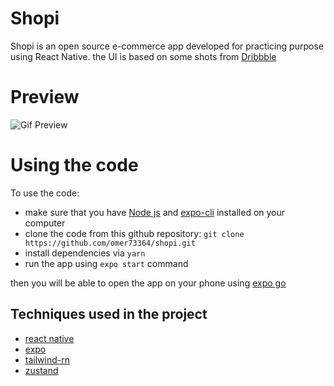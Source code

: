 # Shopi

Shopi is an open source e-commerce app developed for practicing purpose using React Native.
the UI is based on some shots from [Dribbble](https://dribbble.com/shots/15960381-Clothing-E-commerce-App)


# Preview

![Gif Preview](https://lh3.googleusercontent.com/0hm7M1ap9fsxrAeqDN2Adg9r3EEPoa9RLFjwwbAkakBghblEvcan8wTbl2JdkoWQr5Lw4UT0DK3qJ9fMj6j8avMDNlrUHoJxARth467WZdPlL4irlVaY8UJxr5jVDL8atCDaY4yahIVQRJKtmhWsOkd49vTOxIsBe23Kyys8KOmb6vYJZLtyqgoxOKdlWSFvmRrIUfH0DEBMV9lZdVnm8QbGoeX9RPEaz4CTe0swQ3h8UfvP90yIuOWrXcyClIaYzHKSW5rv5iYmLkLiyJ43PQP6mugyNGEgG8_M-0S6cxzWXCrjM-E3Me8r97UgaoQ3aJA5ZsFX7HKZRVsbOW1BH3sVv6L_cHqd0ntO3HAXel7grlpYi9zXvMI_x9njNYUzpN1hZO6NURBLr7heNedZRTNny0q-RAsMj3jmbg8i3Pa1SL8iVuPjEEbyED8Phq3kzUsdEfB4glc7CTjHEP4issh4GdNaaPfZKSNjEno8zv8cMjloa6Rv1yLR2FXQw4vrs9Sq-Q1mLVKpeGCp2WtwVjdNfq_7xSiQpk4SzKOJCuiEvCzoQyTUoEL90wYbIRUJi6YMEB3-3f1Wyha0tEA98MHIpRinD01G8s_3fD8x8Fcjab7HB0nPM7wznPAejVPnVDMZgxc75h0_JLv-J6jQI3OOxJk7f5vxhZPiKQW1Cn_Hgh4MoM1_rd0g6zpwUNwEmP8UNFIfhqHr9EzHRihYaRA=w388-h690-no?authuser=0)

# Using the code
To use the code:
- make sure that you have [Node js](https://nodejs.org/en/) and [expo-cli](https://docs.expo.dev/workflow/expo-cli/) installed on your computer
- clone the code from this github repository:
 `git clone https://github.com/omer73364/shopi.git`
 - install dependencies via `yarn`
 - run the app using `expo start` command

then you will be able to open the app on your phone using [expo go](https://expo.dev/client)

## Techniques used in the project
- [react native](https://expo.dev/client)
- [expo](https://expo.dev/)
- [tailwind-rn](https://github.com/vadimdemedes/tailwind-rn)
- [zustand](https://github.com/pmndrs/zustand)
